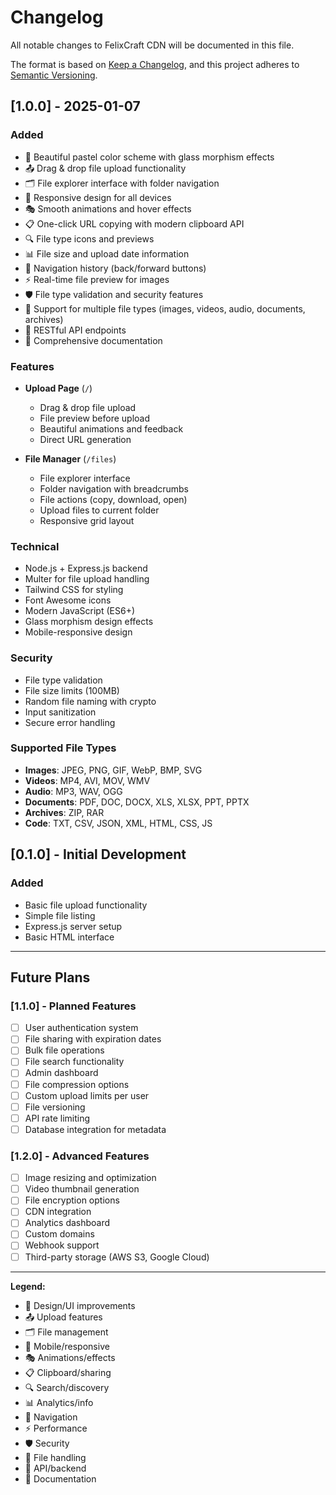 # Changelog

All notable changes to FelixCraft CDN will be documented in this file.

The format is based on [Keep a Changelog](https://keepachangelog.com/en/1.0.0/),
and this project adheres to [Semantic Versioning](https://semver.org/spec/v2.0.0.html).

## [1.0.0] - 2025-01-07

### Added
- 🎨 Beautiful pastel color scheme with glass morphism effects
- 📤 Drag & drop file upload functionality
- 🗂️ File explorer interface with folder navigation
- 📱 Responsive design for all devices
- 🎭 Smooth animations and hover effects
- 📋 One-click URL copying with modern clipboard API
- 🔍 File type icons and previews
- 📊 File size and upload date information
- 🔄 Navigation history (back/forward buttons)
- ⚡ Real-time file preview for images
- 🛡️ File type validation and security features
- 📁 Support for multiple file types (images, videos, audio, documents, archives)
- 🎯 RESTful API endpoints
- 📝 Comprehensive documentation

### Features
- **Upload Page** (`/`)
  - Drag & drop file upload
  - File preview before upload
  - Beautiful animations and feedback
  - Direct URL generation

- **File Manager** (`/files`)
  - File explorer interface
  - Folder navigation with breadcrumbs
  - File actions (copy, download, open)
  - Upload files to current folder
  - Responsive grid layout

### Technical
- Node.js + Express.js backend
- Multer for file upload handling
- Tailwind CSS for styling
- Font Awesome icons
- Modern JavaScript (ES6+)
- Glass morphism design effects
- Mobile-responsive design

### Security
- File type validation
- File size limits (100MB)
- Random file naming with crypto
- Input sanitization
- Secure error handling

### Supported File Types
- **Images**: JPEG, PNG, GIF, WebP, BMP, SVG
- **Videos**: MP4, AVI, MOV, WMV
- **Audio**: MP3, WAV, OGG
- **Documents**: PDF, DOC, DOCX, XLS, XLSX, PPT, PPTX
- **Archives**: ZIP, RAR
- **Code**: TXT, CSV, JSON, XML, HTML, CSS, JS

## [0.1.0] - Initial Development

### Added
- Basic file upload functionality
- Simple file listing
- Express.js server setup
- Basic HTML interface

---

## Future Plans

### [1.1.0] - Planned Features
- [ ] User authentication system
- [ ] File sharing with expiration dates
- [ ] Bulk file operations
- [ ] File search functionality
- [ ] Admin dashboard
- [ ] File compression options
- [ ] Custom upload limits per user
- [ ] File versioning
- [ ] API rate limiting
- [ ] Database integration for metadata

### [1.2.0] - Advanced Features
- [ ] Image resizing and optimization
- [ ] Video thumbnail generation
- [ ] File encryption options
- [ ] CDN integration
- [ ] Analytics dashboard
- [ ] Custom domains
- [ ] Webhook support
- [ ] Third-party storage (AWS S3, Google Cloud)

---

**Legend:**
- 🎨 Design/UI improvements
- 📤 Upload features
- 🗂️ File management
- 📱 Mobile/responsive
- 🎭 Animations/effects
- 📋 Clipboard/sharing
- 🔍 Search/discovery
- 📊 Analytics/info
- 🔄 Navigation
- ⚡ Performance
- 🛡️ Security
- 📁 File handling
- 🎯 API/backend
- 📝 Documentation